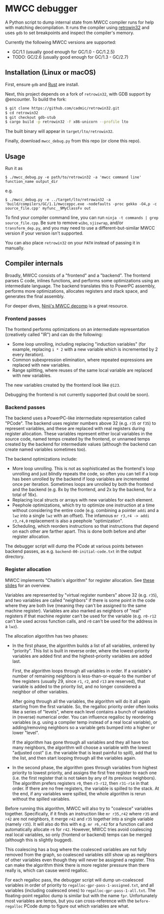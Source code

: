 # MWCC debugger

A Python script to dump internal state from MWCC compiler runs for help with matching
decompilation. It runs the compiler using [retrowin32](https://github.com/evmar/retrowin32)
and uses `gdb` to set breakpoints and inspect the compiler's memory.

Currently the following MWCC versions are supported:
* GC/1.1 (usually good enough for GC/1.0 - GC/1.2.5)
* TODO: GC/2.6 (usually good enough for GC/1.3 - GC/2.7)

## Installation (Linux or macOS)

First, ensure `gdb` and [Rust](https://rustup.rs/) are install.

Next, this project depends on a fork of `retrowin32`, with GDB support by
@encounter. To build the fork:
```bash
$ git clone https://github.com/cadmic/retrowin32.git
$ cd retrowin32
$ git checkout gdb-stub
$ cargo build -p retrowin32 -F x86-unicorn --profile lto
```
The built binary will appear in `target/lto/retrowin32`.

Finally, download `mwcc_debug.py` from this repo (or clone this repo).

## Usage

Run it as
```
$ ./mwcc_debug.py -e path/to/retrowin32 -a 'mwcc command line' function_name output_dir
```
e.g.
```
$ ./mwcc_debug.py -e ../target/lto/retrowin32 -a 'build/compilers/GC/1.1/mwcceppc.exe -nodefaults -proc gekko -O4,p -c source_file.cpp' myfunc__9MyClassFv out
```

To find your compiler command line, you can run `ninja -t commands | grep source_file.cpp`.
Be sure to remove `wibo`, `sjiswrap`, and/or `transform_dep.py`, and you may
need to use a different-but-similar MWCC version if your version isn't
supported.

You can also place `retrowin32` on your `PATH` instead of passing it in manually.

## Compiler internals

Broadly, MWCC consists of a "frontend" and a "backend". The frontend parses C
code, inlines functions, and performs some optimizations using an intermediate
language. The backend translates this to PowerPC assembly, performs more
optimizations, allocates registers and stack space, and generates the final
assembly.

For deeper dives, [Ninji's MWCC decomp](https://git.wuffs.org/MWCC/tree/?h=main)
is a great resource.

### Frontend passes

The frontend performs optimizations on an intermediate representation
(creatively called "IR") and can do the following:
* Some loop unrolling, including replacing "induction variables" (for example,
  replacing `i * 2` with a new variable which is incremented by 2 every
  iteration).
* Common subexpression elimination, where repeated expressions are replaced with new variables.
* Range splitting, where reuses of the same local variable are replaced with new variables.

The new variables created by the frontend look like `@123`.

Debugging the frontend is not currently supported (but could be soon).

### Backend passes

The backend uses a PowerPC-like intermediate representation called "PCode". The
backend uses register numbers above 32 (e.g. `r35` or `f35`) to represent
variables, and these are replaced with real registers during register
allocation. These variables represent either local variables in the source code,
named temps created by the frontend, or unnamed temps created by the backend for
intermediate values (although the backend can create named variables sometimes
too).

The backend optimizations include:
* More loop unrolling. This is not as sophisticated as the frontend's loop
  unrolling and just blindly repeats the code, so often you can tell if a loop
  has been unrolled by the backend if loop variables are incremented once per
  iteration. Sometimes loops are unrolled by both the frontend and the backend
  (e.g. 8x by the frontend, and 2x by the backend, for a total of 16x).
* Replacing local structs or arrays with new variables for each element.
* Peephole optimizations, which try to optimize one instruction at a time
  without considering the entire code (e.g. combining a pointer `addi` and a
  `lwz` into a single `lwz` with an offset). The infamous
  `mr r3,r4 -> addi r3,r4,0` replacement is also a peephole "optimization".
* Scheduling, which reorders instructions so that instructions that depend on
  each other are farther apart. This is done both before and after register
  allocation.

The debugger script will dump the PCode at various points between backend passes,
as e.g. `backend-00-initial-code.txt` in the output directory.

### Register allocation

MWCC implements "Chaitin's algorithm" for register allocation. See
[these slides](https://web.cecs.pdx.edu/~mperkows/temp/register-allocation.pdf) for
an overview.

Variables are represented by "virtual register numbers" above 32 (e.g. `r35`),
and two variables are called "neighbors" if there is some point in the code
where they are both live (meaning they can't be assigned to the same machine
register). Variables are also marked as neighbors of "real" registers if that
machine register can't be used for the variable (e.g. `r0-r12` can't be used
across function calls, and `r0` can't be used for the address in a `lwz`).

The allocation algorithm has two phases:

* In the first phase, the algorithm builds a list of all variables, ordered by
  "priority". This list is built in reverse order, where the lowest-priority
  variables are added first and the highest-priority variables are added last.

  First, the algorithm loops through all variables in order. If a variable's
  number of remaining neighbors is less-than-or-equal-to the number of free
  registers (usually 29, since `r1`, `r2`, and `r13` are reserved), that
  variable is added to the priority list, and no longer considered a neighbor of
  other variables.

  After going through all the variables, the algorithm will do it all again
  starting from the first variable. So, the regalloc priority order often looks
  like a series of "levels", where each level contains a bunch of variables in
  (reverse) numerical order. You can influence regalloc by reordering variables
  (e.g. using a compiler temp instead of a real local variable), or
  adding/removing neighbors so a variable gets bumped into a higher or lower
  "level".

  If the algorithm has gone through all variables and they all have too many
  neighbors, the algorithm will choose a variable with the lowest "adjusted
  cost" (i.e. the variable that is least painful to spill), add that to the
  list, and then start looping through all the variables again.

* In the second phase, the algorithm goes through variables from highest
  priority to lowest priority, and assigns the first free register to each one
  (i.e. the first register that is not taken by any of its previous neighbors).
  The algorithm prefers registers `r0`, then `r3-r12`, then `r31-r14` in that
  order. If there are no free registers, the variable is spilled to the stack.
  At the end, if any variables were spilled, the whole algorithm is rerun
  without the spilled variables.

Before running this algorithm, MWCC will also try to "coalesce" variables
together. Specifically, if it finds an instruction like `mr r35,r42` where `r35`
and `r42` are not neighbors, it merge `r42` and `r35` together into a single
variable (namely `r35`). It will also do this with e.g. `mr r6,r42` for a
function call and automatically allocate `r6` for `r42`. However, MWCC tries
avoid coalescing real local variables, so only (frontend or backend) temps can
be merged (although this is slightly bugged).

This coalescing has a bug where the coalesced variables are not fully removed
from the graph, so coalesced variables still show up as neighbors of other
variables even though they will never be assigned a register. This can make the
algorithm think there is more register pressure than there really is, which can
cause weird regalloc.

For each regalloc pass, the debugger script will dump un-coalesced variables in
order of priority to `regalloc-gpr-pass-1-assigned.txt`, and all variables
(including coalesced ones) to `regalloc-gpr-pass-1-all.txt`. The floating-point
regalloc dump is similar but with the name `fpr`. Unfortunately most variables
are temps, but you can cross-reference with the `before-regalloc` PCode dump to
figure out which variables are what.
